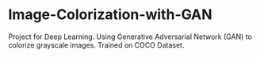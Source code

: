 # Image-Colorization-with-GAN
Project for Deep Learning. Using Generative Adversarial Network (GAN) to colorize grayscale images. Trained on COCO Dataset.
